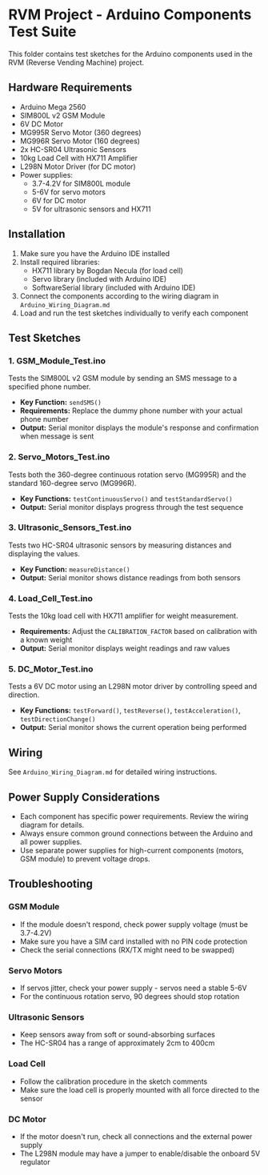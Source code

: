 # RVM Project - Arduino Components Test Suite

This folder contains test sketches for the Arduino components used in the RVM (Reverse Vending Machine) project.

## Hardware Requirements

- Arduino Mega 2560
- SIM800L v2 GSM Module
- 6V DC Motor
- MG995R Servo Motor (360 degrees)
- MG996R Servo Motor (160 degrees)
- 2x HC-SR04 Ultrasonic Sensors
- 10kg Load Cell with HX711 Amplifier
- L298N Motor Driver (for DC motor)
- Power supplies:
  - 3.7-4.2V for SIM800L module
  - 5-6V for servo motors
  - 6V for DC motor
  - 5V for ultrasonic sensors and HX711

## Installation

1. Make sure you have the Arduino IDE installed
2. Install required libraries:
   - HX711 library by Bogdan Necula (for load cell)
   - Servo library (included with Arduino IDE)
   - SoftwareSerial library (included with Arduino IDE)
3. Connect the components according to the wiring diagram in `Arduino_Wiring_Diagram.md`
4. Load and run the test sketches individually to verify each component

## Test Sketches

### 1. GSM_Module_Test.ino
Tests the SIM800L v2 GSM module by sending an SMS message to a specified phone number.
- **Key Function:** `sendSMS()`
- **Requirements:** Replace the dummy phone number with your actual phone number
- **Output:** Serial monitor displays the module's response and confirmation when message is sent

### 2. Servo_Motors_Test.ino
Tests both the 360-degree continuous rotation servo (MG995R) and the standard 160-degree servo (MG996R).
- **Key Functions:** `testContinuousServo()` and `testStandardServo()`
- **Output:** Serial monitor displays progress through the test sequence

### 3. Ultrasonic_Sensors_Test.ino
Tests two HC-SR04 ultrasonic sensors by measuring distances and displaying the values.
- **Key Function:** `measureDistance()`
- **Output:** Serial monitor shows distance readings from both sensors

### 4. Load_Cell_Test.ino
Tests the 10kg load cell with HX711 amplifier for weight measurement.
- **Requirements:** Adjust the `CALIBRATION_FACTOR` based on calibration with a known weight
- **Output:** Serial monitor displays weight readings and raw values

### 5. DC_Motor_Test.ino
Tests a 6V DC motor using an L298N motor driver by controlling speed and direction.
- **Key Functions:** `testForward()`, `testReverse()`, `testAcceleration()`, `testDirectionChange()`
- **Output:** Serial monitor shows the current operation being performed

## Wiring

See `Arduino_Wiring_Diagram.md` for detailed wiring instructions.

## Power Supply Considerations

- Each component has specific power requirements. Review the wiring diagram for details.
- Always ensure common ground connections between the Arduino and all power supplies.
- Use separate power supplies for high-current components (motors, GSM module) to prevent voltage drops.

## Troubleshooting

### GSM Module
- If the module doesn't respond, check power supply voltage (must be 3.7-4.2V)
- Make sure you have a SIM card installed with no PIN code protection
- Check the serial connections (RX/TX might need to be swapped)

### Servo Motors
- If servos jitter, check your power supply - servos need a stable 5-6V
- For the continuous rotation servo, 90 degrees should stop rotation

### Ultrasonic Sensors
- Keep sensors away from soft or sound-absorbing surfaces
- The HC-SR04 has a range of approximately 2cm to 400cm

### Load Cell
- Follow the calibration procedure in the sketch comments
- Make sure the load cell is properly mounted with all force directed to the sensor

### DC Motor
- If the motor doesn't run, check all connections and the external power supply
- The L298N module may have a jumper to enable/disable the onboard 5V regulator 